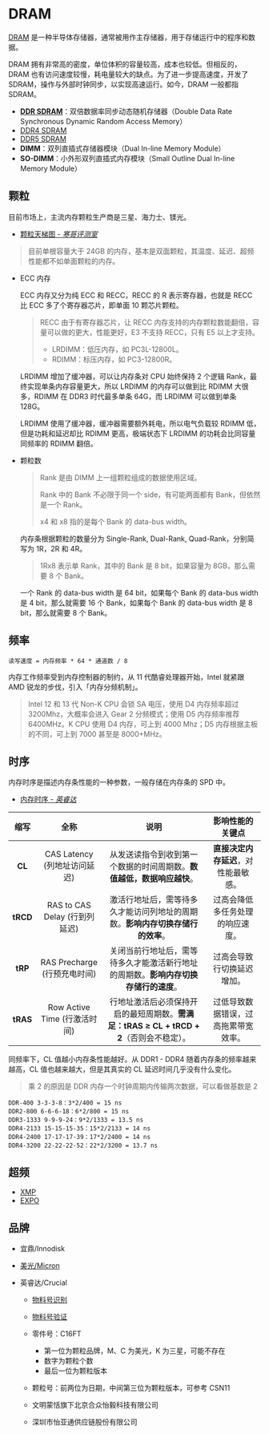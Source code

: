 # DRAM

[DRAM](https://zh.wikipedia.org/wiki/%E5%8A%A8%E6%80%81%E9%9A%8F%E6%9C%BA%E5%AD%98%E5%82%A8%E5%99%A8) 是一种半导体存储器，通常被用作主存储器，用于存储运行中的程序和数据。

DRAM 拥有非常高的密度，单位体积的容量较高，成本也较低。但相反的，DRAM 也有访问速度较慢，耗电量较大的缺点。为了进一步提高速度，开发了 SDRAM，操作与外部时钟同步，以实现高速运行。如今，DRAM 一般都指 SDRAM。

- [**DDR SDRAM**](https://zh.wikipedia.org/wiki/DDR_SDRAM)：双倍数据率同步动态随机存储器（Double Data Rate Synchronous Dynamic Random Access Memory）
- [DDR4 SDRAM](https://zh.wikipedia.org/wiki/DDR4_SDRAM)
- [DDR5 SDRAM](https://zh.wikipedia.org/wiki/DDR5_SDRAM)
- **DIMM**：双列直插式存储器模块（Dual In-line Memory Module）
- **SO-DIMM**：小外形双列直插式内存模块（Small Outline Dual In-line Memory Module）

## 颗粒

目前市场上，主流内存颗粒生产商是三星、海力士、镁光。

- [颗粒天梯图 - *寒哥评测室*](https://www.bilibili.com/video/BV15exPe4E1Q?t=330.8)

> 目前单根容量大于 24GB 的内存，基本是双面颗粒，其温度、延迟、超频性能都不如单面颗粒的内存。

- ECC 内存

  ECC 内存又分为纯 ECC 和 RECC，RECC 的 R 表示寄存器，也就是 RECC 比 ECC 多了个寄存器芯片，即单面 10 颗芯片颗粒。

  > RECC 由于有寄存器芯片，让 RECC 内存支持的内存颗粒数能翻倍，容量可以做的更大，性能更好，E3 不支持 RECC，只有 E5 以上才支持。
  >
  > - LRDIMM：低压内存，如 PC3L-12800L。
  > - RDIMM：标压内存，如 PC3-12800R。

  LRDIMM 增加了缓冲器，可以让内存条对 CPU 始终保持 2 个逻辑 Rank，最终实现单条内存容量更大，所以 LRDIMM 的内存可以做到比 RDIMM 大很多，RDIMM 在 DDR3 时代最多单条 64G，而 LRDIMM 可以做到单条 128G。

  LRDIMM 使用了缓冲器，缓冲器需要额外耗电，所以电气负载较 RDIMM 低，但是功耗和延迟却比 RDIMM 更高，极端状态下 LRDIMM 的功耗会比同容量同频率的 RDIMM 翻倍。

- 颗粒数

  > Rank 是由 DIMM 上一组颗粒组成的数据使用区域。
  >
  > Rank 中的 Bank 不必限于同一个 side，有可能两面都有 Bank，但依然是一个 Rank。
  >
  > x4 和 x8 指的是每个 Bank 的 data-bus width。
  
  内存条根据颗粒的数量分为 Single-Rank, Dual-Rank, Quad-Rank，分别简写为 1R，2R 和 4R。
  
  > 1Rx8 表示单 Rank，其中的 Bank 是 8 bit，如果容量为 8GB，那么需要 8 个 Bank。
  
  一个 Rank 的 data-bus width 是 64 bit，如果每个 Bank 的 data-bus width 是 4 bit，那么就需要 16 个 Bank，如果每个 Bank 的 data-bus width 是 8 bit，那么就需要 8 个 Bank。

## 频率

```
读写速度 = 内存频率 * 64 * 通道数 / 8
```

内存工作频率受到内存控制器的制约，从 11 代酷睿处理器开始，Intel 就紧跟 AMD 锐龙的步伐，引入「内存分频机制」。

> Intel 12 和 13 代 Non-K CPU 会锁 SA 电压，使用 D4 内存频率超过 3200Mhz，大概率会进入 Gear 2 分频模式；使用 D5 内存频率推荐 6400MHz。K CPU 使用 D4 内存，可上到 4000 Mhz；D5 内存根据主板的不同，可上到 7000 甚至是 8000+MHz。

## 时序

内存时序是描述内存条性能的一种参数，一般存储在内存条的 SPD 中。

- [内存时序 - *英睿达*](https://www.crucial.cn/articles/about-memory/what-is-the-memory-timing-sequence)

|   缩写   |             全称              |                             说明                             |           影响性能的关键点           |
| :------: | :---------------------------: | :----------------------------------------------------------: | :----------------------------------: |
|  **CL**  | CAS Latency (列地址访问延迟)  | 从发送读指令到收到第一个数据的时间周期数。**数值越低，数据响应越快**。 | **直接决定内存延迟**，对性能最敏感。 |
| **tRCD** | RAS to CAS Delay (行到列延迟) | 激活行地址后，需等待多久才能访问列地址的周期数。**影响内存切换存储行的效率**。 |   过高会降低多任务处理的响应速度。   |
| **tRP**  | RAS Precharge (行预充电时间)  | 关闭当前行地址后，需等待多久才能激活新行地址的周期数。**影响内存切换存储行的速度**。 |      过高会导致行切换延迟增加。      |
| **tRAS** | Row Active Time (行激活时间)  | 行地址激活后必须保持开启的最短周期数。**需满足：tRAS ≥ CL + tRCD + 2**（否则会不稳定）。 | 过低导致数据错误，过高拖累带宽效率。 |

同频率下，CL 值越小内存条性能越好。从 DDR1 - DDR4 随着内存条的频率越来越高，CL 值也越来越大，但是其真实的 CL 延迟时间几乎没有什么变化。

> 乘 2 的原因是 DDR 内存一个时钟周期内传输两次数据，可以看做基数是 2

```
DDR-400 3-3-3-8：3*2/400 = 15 ns
DDR2-800 6-6-6-18：6*2/800 = 15 ns
DDR3-1333 9-9-9-24：9*2/1333 = 13.5 ns
DDR4-2133 15-15-15-35：15*2/2133 = 14 ns
DDR4-2400 17-17-17-39：17*2/2400 = 14 ns
DDR4-3200 22-22-22-52：22*2/3200 = 13.7 ns
```

## 超频

- [XMP](https://www.intel.cn/content/www/cn/zh/gaming/extreme-memory-profile-xmp.html)
- [EXPO](https://www.amd.com/zh-cn/products/processors/technologies/expo.html)

## 品牌

- 宜鼎/Innodisk

- [美光/Micron](https://www.micron.cn/sales-support/sales-network/authorized-distributors)

- 英睿达/Crucial
  
  - [物料号识别](https://www.crucial.com/support/identify-parts)
  - [物料号验证](https://www.crucial.com/warranty-home)
  - 零件号：C16FT
    - 第一位为颗粒品牌，M、C 为美光，K 为三星，可能不存在
    - 数字为颗粒个数
    - 最后一位为颗粒版本
  - 颗粒号：前两位为日期，中间第三位为颗粒版本，可参考 CSN11
  
  - 文明蒙恬旗下北京合众怡毅科技有限公司
  - 深圳市怡亚通供应链股份有限公司

